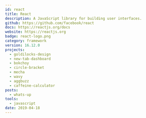 ```yaml
---
id: react
title: React
description: A JavaScript library for building user interfaces.
github: https://github.com/facebook/react
docs: https://reactjs.org/docs
website: https://reactjs.org
badge: react-logo.png
category: framework
version: 16.12.0
projects:
  - goldilocks-design
  - new-tab-dashboard
  - bokchoy
  - circle-bracket
  - mecha
  - wavy
  - aggbuzz
  - caffeine-calculator
posts:
  - whats-up
tools: 
  - javascript
date: 2019-04-18
---
```

